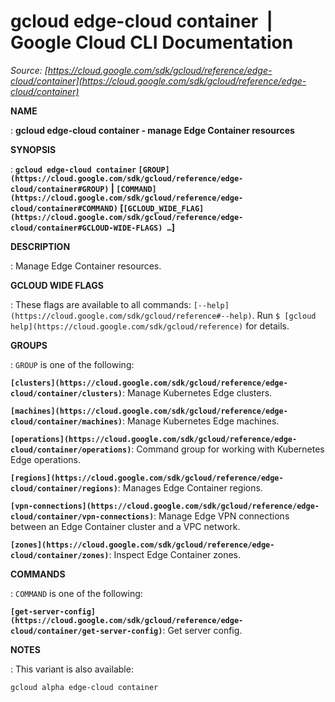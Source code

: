 # gcloud edge-cloud container  |  Google Cloud CLI Documentation

*Source: [https://cloud.google.com/sdk/gcloud/reference/edge-cloud/container](https://cloud.google.com/sdk/gcloud/reference/edge-cloud/container)*

**NAME**

: **gcloud edge-cloud container - manage Edge Container resources**

**SYNOPSIS**

: **`gcloud edge-cloud container` `[GROUP](https://cloud.google.com/sdk/gcloud/reference/edge-cloud/container#GROUP)` | `[COMMAND](https://cloud.google.com/sdk/gcloud/reference/edge-cloud/container#COMMAND)` [`[GCLOUD_WIDE_FLAG](https://cloud.google.com/sdk/gcloud/reference/edge-cloud/container#GCLOUD-WIDE-FLAGS) …`]**

**DESCRIPTION**

: Manage Edge Container resources.

**GCLOUD WIDE FLAGS**

: These flags are available to all commands: `[--help](https://cloud.google.com/sdk/gcloud/reference#--help)`.
Run `$ [gcloud help](https://cloud.google.com/sdk/gcloud/reference)` for details.

**GROUPS**

: ``GROUP`` is one of the following:

**`[clusters](https://cloud.google.com/sdk/gcloud/reference/edge-cloud/container/clusters)`**:
Manage Kubernetes Edge clusters.

**`[machines](https://cloud.google.com/sdk/gcloud/reference/edge-cloud/container/machines)`**:
Manage Kubernetes Edge machines.

**`[operations](https://cloud.google.com/sdk/gcloud/reference/edge-cloud/container/operations)`**:
Command group for working with Kubernetes Edge operations.

**`[regions](https://cloud.google.com/sdk/gcloud/reference/edge-cloud/container/regions)`**:
Manages Edge Container regions.

**`[vpn-connections](https://cloud.google.com/sdk/gcloud/reference/edge-cloud/container/vpn-connections)`**:
Manage Edge VPN connections between an Edge Container cluster and a VPC network.

**`[zones](https://cloud.google.com/sdk/gcloud/reference/edge-cloud/container/zones)`**:
Inspect Edge Container zones.

**COMMANDS**

: ``COMMAND`` is one of the following:

**`[get-server-config](https://cloud.google.com/sdk/gcloud/reference/edge-cloud/container/get-server-config)`**:
Get server config.

**NOTES**

: This variant is also available:

```
gcloud alpha edge-cloud container
```